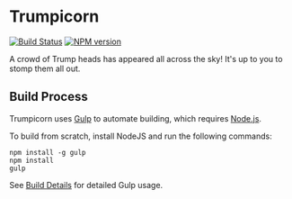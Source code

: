 # Trumpicorn
[![Build Status](https://travis-ci.org/FullScreenShenanigans/Trumpicorn.svg?branch=master)](https://travis-ci.org/FullScreenShenanigans/Trumpicorn)
[![NPM version](https://badge.fury.io/js/trumpicorn.svg)](http://badge.fury.io/js/trumpicorn)

A crowd of Trump heads has appeared all across the sky! It&#39;s up to you to stomp them all out.



## Build Process

Trumpicorn uses [Gulp](http://gulpjs.com/) to automate building, which requires [Node.js](http://node.js.org).

To build from scratch, install NodeJS and run the following commands:

```
npm install -g gulp
npm install
gulp
```

See [Build Details](https://github.com/FullScreenShenanigans/Documentation/blob/master/Build%20Details.md) for detailed Gulp usage.
